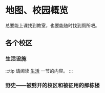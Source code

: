 # 地图、校园概览

总要能上课找到教室，也要能随时找到厕所吧。

## 各个校区

### 生活设施

:::tip 请阅读 [生活](/life/) 一节的内容。
:::

### 野史——被劈开的校区和被征用的那栋楼
